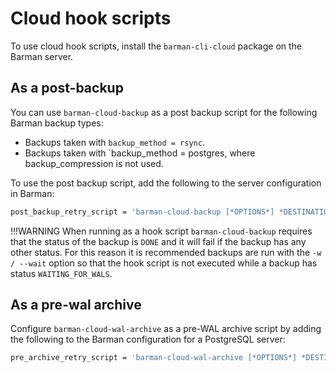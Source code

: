 # Cloud hook scripts

To use cloud hook scripts, install the `barman-cli-cloud` package on the Barman server.

## As a post-backup

You can use `barman-cloud-backup` as a post backup script for the following Barman backup types:

- Backups taken with `backup_method = rsync`.
- Backups taken with `backup_method = postgres, where backup_compression is not used.

To use the post backup script, add the following to the server configuration in Barman:
```bash
post_backup_retry_script = 'barman-cloud-backup [*OPTIONS*] *DESTINATION_URL* ${BARMAN_SERVER}
```

!!!WARNING
    When running as a hook script `barman-cloud-backup` requires that the status of the backup is `DONE` and it will fail if the backup has any other status. For this reason it is recommended backups are run with the `-w / --wait` option so that the hook script is not executed while a backup has status `WAITING_FOR_WALS`.

## As a pre-wal archive

Configure `barman-cloud-wal-archive` as a pre-WAL archive script by adding the following to the Barman configuration for a PostgreSQL server:
```bash
pre_archive_retry_script = 'barman-cloud-wal-archive [*OPTIONS*] *DESTINATION_URL* ${BARMAN_SERVER}'
```